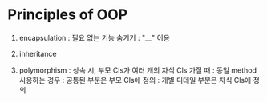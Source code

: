 # Principles of OOP

1. encapsulation
: 필요 없는 기능 숨기기
: "__" 이용

2. inheritance

3. polymorphism
: 상속 시, 부모 Cls가 여러 개의 자식 Cls 가질 때
: 동일 method 사용하는 경우
: 공통된 부분은 부모 Cls에 정의
: 개별 디테일 부분은 자식 Cls에 정의